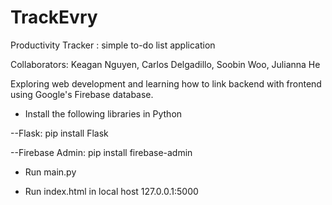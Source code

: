 # TrackEvry

Productivity Tracker : simple to-do list application

Collaborators: Keagan Nguyen, Carlos Delgadillo, Soobin Woo, Julianna He

Exploring web development and learning how to link backend with frontend using Google's Firebase database.

- Install the following libraries in Python

--Flask: pip install Flask

--Firebase Admin: pip install firebase-admin

- Run main.py

- Run index.html in local host 127.0.0.1:5000





